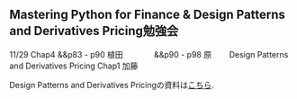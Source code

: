 ## Mastering Python for Finance & Design Patterns and Derivatives Pricing勉強会
11/29 Chap4 &&p83 - p90 植田  
            &&p90 - p98 原  
      Design Patterns and Derivatives Pricing Chap1 加藤
      
Design Patterns and Derivatives Pricingの資料は[こちら](https://github.com/NlGG/Finance/tree/master/design_patterns_and_derivatives_pricing).
